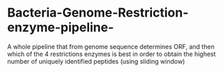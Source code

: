 # Bacteria-Genome-Restriction-enzyme-pipeline-
A whole pipeline that from genome sequence determines ORF, and then which of the 4 restrictions enzymes is best in order to obtain the highest number of uniquely identified peptides (using sliding window)
